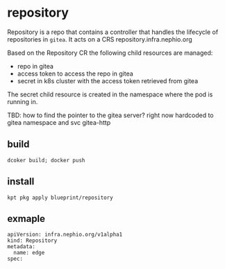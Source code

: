 # repository

Repository is a repo that contains a controller that handles the lifecycle of repositories in `gitea`.
It acts on a CRS repository.infra.nephio.org

Based on the Repository CR the following child resources are managed:
- repo in gitea
- access token to access the repo in gitea
- secret in k8s cluster with the access token retrieved from gitea

The secret child resource is created in the namespace where the pod is running in.

TBD: how to find the pointer to the gitea server? right now hardcoded to gitea namespace and svc gitea-http

## build

```
dcoker build; docker push
```

## install

```
kpt pkg apply blueprint/repository
```

## exmaple

```
apiVersion: infra.nephio.org/v1alpha1
kind: Repository
metadata:
  name: edge
spec:
```